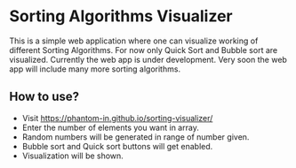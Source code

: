# Sorting Algorithms Visualizer
This is a simple web application where one can visualize working of different Sorting Algorithms. For now only Quick Sort and Bubble sort are visualized. Currently the web app is under development. Very soon the web app will include many more sorting algorithms.
## How to use?
- Visit https://phantom-in.github.io/sorting-visualizer/
- Enter the number of elements you want in array.
- Random numbers will be generated in range of number given.
- Bubble sort and Quick sort buttons will get enabled.
- Visualization will be shown.
